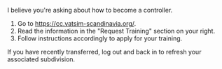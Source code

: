 I believe you're asking about how to become a controller.

1. Go to https://cc.vatsim-scandinavia.org/.
2. Read the information in the "Request Training" section on your right.
3. Follow instructions accordingly to apply for your training.

If you have recently transferred, log out and back in to refresh your associated subdivision.